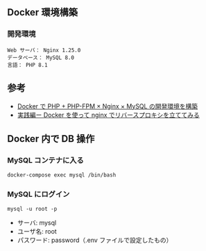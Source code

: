 ## Docker 環境構築

### 開発環境

```
Web サーバ： Nginx 1.25.0
データベース： MySQL 8.0
言語： PHP 8.1
```

## 参考

-   [Docker で PHP + PHP-FPM × Nginx × MySQL の開発環境を構築](https://qiita.com/shikuno_dev/items/f236c8280bb745dd6fb4)
-   [実践編ー Docker を使って nginx でリバースプロキシを立ててみる](https://qiita.com/zawawahoge/items/d58ab6b746625e8d4457)

## Docker 内で DB 操作

### MySQL コンテナに入る

```bash
docker-compose exec mysql /bin/bash
```

### MySQL にログイン

```
mysql -u root -p
```

-   サーバ: mysql
-   ユーザ名: root
-   パスワード: password（.env ファイルで設定したもの）
